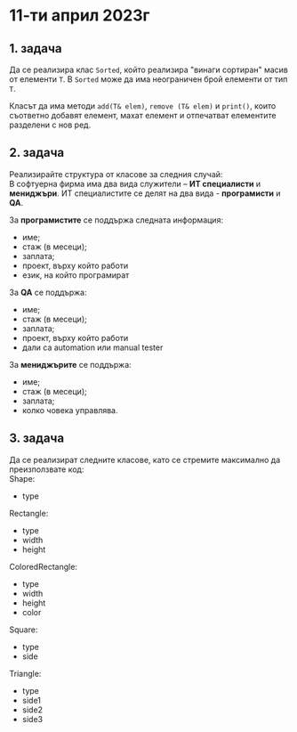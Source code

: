 # 11-ти април 2023г

## 1. задача
Да се реализира клас `Sorted`, който реализира "винаги сортиран" масив от елементи `T`. В `Sorted` може да има неограничен брой елементи от тип `T`.

Класът да има методи `add(T& elem)`, `remove (T& elem)` и `print()`, които съответно добавят елемент, махат елемент и отпечатват елементите разделени с нов ред.

## 2. задача
Реализирайте структура от класове за следния случай:   
В софтуерна фирма има два вида служители – **ИТ специалисти** и **мениджъри**. ИТ специалистите се делят на два вида - **програмисти** и **QA**.

За **програмистите** се поддържа следната информация:

- име;
- стаж (в месеци);
- заплата;
- проект, върху който работи
- език, на който програмират


За **QA** се поддържа:

- име;
- стаж (в месеци);
- заплата;
- проект, върху който работи
- дали са automation или manual tester

За **мениджърите** се поддържа:

- име;
- стаж (в месеци);
- заплата;
- колко човека управлява.

## 3. задача

Да се реализират следните класове, като се стремите максимално да преизползвате код:       
Shape:
- type

Rectangle:
- type
- width
- height

ColoredRectangle:
- type
- width
- height
- color

Square:
- type
- side

Triangle:
- type
- side1
- side2
- side3

